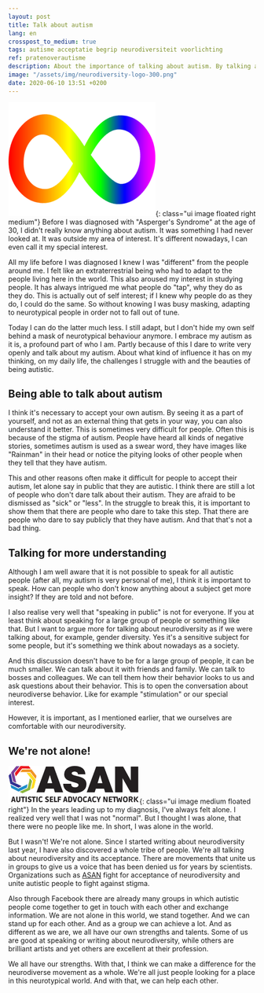 ```yaml
---
layout: post
title: Talk about autism
lang: en
crosspost_to_medium: true
tags: autisme acceptatie begrip neurodiversiteit voorlichting
ref: pratenoverautisme
description: About the importance of talking about autism. By talking about autism and explaining it from the point of view of an autistic person, I hope to normalize autism in society. The ultimate goal is that autism is just as accepted as some other "disorders".
image: "/assets/img/neurodiversity-logo-300.png"
date: 2020-06-10 13:51 +0200
---
```

![Neurodiversiteit logo](/assets/img/neurodiversity-logo-300.png){: class="ui image floated right medium"}
Before I was diagnosed with "Asperger's Syndrome" at the age of 30, I didn't really know anything about autism. It was something I had never looked at. It was outside my area of interest. It's different nowadays, I can even call it my special interest.

All my life before I was diagnosed I knew I was "different" from the people around me. I felt like an extraterrestrial being who had to adapt to the people living here in the world. This also aroused my interest in studying people. It has always intrigued me what people do "tap", why they do as they do. This is actually out of self interest; if I knew why people do as they do, I could do the same. So without knowing I was busy masking, adapting to neurotypical people in order not to fall out of tune.

Today I can do the latter much less. I still adapt, but I don't hide my own self behind a mask of neurotypical behaviour anymore. I embrace my autism as it is, a profound part of who I am. Partly because of this I dare to write very openly and talk about my autism. About what kind of influence it has on my thinking, on my daily life, the challenges I struggle with and the beauties of being autistic.

## Being able to talk about autism
I think it's necessary to accept your own autism. By seeing it as a part of yourself, and not as an external thing that gets in your way, you can also understand it better. This is sometimes very difficult for people. Often this is because of the stigma of autism. People have heard all kinds of negative stories, sometimes autism is used as a swear word, they have images like "Rainman" in their head or notice the pitying looks of other people when they tell that they have autism.

This and other reasons often make it difficult for people to accept their autism, let alone say in public that they are autistic. I think there are still a lot of people who don't dare talk about their autism. They are afraid to be dismissed as "sick" or "less". In the struggle to break this, it is important to show them that there are people who dare to take this step. That there are people who dare to say publicly that they have autism. And that that's not a bad thing.

## Talking for more understanding
Although I am well aware that it is not possible to speak for all autistic people (after all, my autism is very personal of me), I think it is important to speak. How can people who don't know anything about a subject get more insight? If they are told and not before.

I also realise very well that "speaking in public" is not for everyone. If you at least think about speaking for a large group of people or something like that. But I want to argue more for talking about neurodiversity as if we were talking about, for example, gender diversity. Yes it's a sensitive subject for some people, but it's something we think about nowadays as a society.

And this discussion doesn't have to be for a large group of people, it can be much smaller. We can talk about it with friends and family. We can talk to bosses and colleagues. We can tell them how their behavior looks to us and ask questions about their behavior. This is to open the conversation about neurodiverse behavior. Like for example "stimulation" or our special interest.

However, it is important, as I mentioned earlier, that we ourselves are comfortable with our neurodiversity.

## We're not alone!
![Logo ASAN](/assets/img/asan_logo.png){: class="ui image medium floated right"}
In the years leading up to my diagnosis, I've always felt alone. I realized very well that I was not "normal". But I thought I was alone, that there were no people like me. In short, I was alone in the world.

But I wasn't! We're not alone. Since I started writing about neurodiversity last year, I have also discovered a whole tribe of people. We're all talking about neurodiversity and its acceptance. There are movements that unite us in groups to give us a voice that has been denied us for years by scientists. Organizations such as [ASAN](https://autisticadvocacy.org/) fight for acceptance of neurodiversity and unite autistic people to fight against stigma.

Also through Facebook there are already many groups in which autistic people come together to get in touch with each other and exchange information. We are not alone in this world, we stand together. And we can stand up for each other. And as a group we can achieve a lot. And as different as we are, we all have our own strengths and talents. Some of us are good at speaking or writing about neurodiversity, while others are brilliant artists and yet others are excellent at their profession.

We all have our strengths. With that, I think we can make a difference for the neurodiverse movement as a whole. We're all just people looking for a place in this neurotypical world. And with that, we can help each other.
